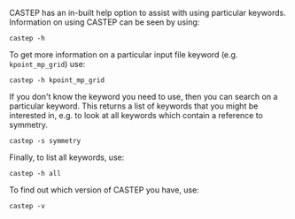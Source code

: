 

CASTEP has an in-built help option to assist with using particular keywords. Information on using CASTEP can be seen by using:
```
castep -h
```

To get more information on a particular input file keyword (e.g. `kpoint_mp_grid`) use:

```
castep -h kpoint_mp_grid
```

If you don't know the keyword you need to use, then you can search on a particular keyword. This returns a list of keywords that you might be interested in, e.g. to look at all keywords which contain a reference to symmetry.

```
castep -s symmetry
```
Finally, to list all keywords, use:
```
castep -h all
```

To find out which version of CASTEP you have, use:
```
castep -v
```
